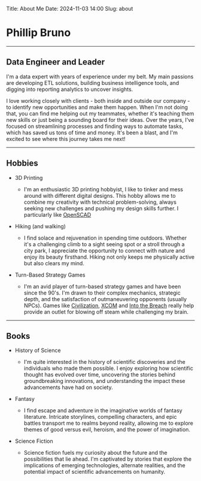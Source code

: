 Title: About Me
Date: 2024-11-03 14:00
Slug: about

# Phillip Bruno

---

## Data Engineer and Leader

I'm a data expert with years of experience under my belt. My main passions are developing ETL solutions, building business intelligence tools, and digging into reporting analytics to uncover insights.

I love working closely with clients - both inside and outside our company - to identify new opportunities and make them happen. When I'm not doing that, you can find me helping out my teammates, whether it's teaching them new skills or just being a sounding board for their ideas. Over the years, I've focused on streamlining processes and finding ways to automate tasks, which has saved us tons of time and money. It's been a blast, and I'm excited to see where this journey takes me next!

---

## Hobbies

- 3D Printing
    - I'm an enthusiastic 3D printing hobbyist, I like to tinker and mess around with different digital designs. This hobby allows me to combine my creativity with technical problem-solving, always seeking new challenges and pushing my design skills further. I particularly like [OpenSCAD](https://openscad.org/)
- Hiking (and walking)
    - I find solace and rejuvenation in spending time outdoors. Whether it's a challenging climb to a sight seeing spot or a stroll through a city park, I appreciate the opportunity to connect with nature and enjoy its beauty firsthand. Hiking not only keeps me physically active but also clears my mind.

- Turn-Based Strategy Games
    - I'm an avid player of turn-based strategy games and have been since the 90's. I'm drawn to their complex mechanics, strategic depth, and the satisfaction of outmaneuvering opponents (usually NPCs). Games like [Civilization](https://en.wikipedia.org/wiki/Civilization_(series)), [XCOM](https://en.wikipedia.org/wiki/XCOM:_Enemy_Unknown) and [Into the Breach](https://en.wikipedia.org/wiki/Into_the_Breach) really help provide an outlet for blowing off steam while challenging my brain.

---

## Books
- History of Science
    - I'm quite interested in the history of scientific discoveries and the individuals who made them possible. I enjoy exploring how scientific thought has evolved over time, uncovering the stories behind groundbreaking innovations, and understanding the impact these advancements have had on society.

- Fantasy
    - I find escape and adventure in the imaginative worlds of fantasy literature. Intricate storylines, compelling characters, and epic battles transport me to realms beyond reality, allowing me to explore themes of good versus evil, heroism, and the power of imagination.

- Science Fiction
    - Science fiction fuels my curiosity about the future and the possibilities that lie ahead. I'm captivated by stories that explore the implications of emerging technologies, alternate realities, and the potential impact of scientific advancements on humanity.
